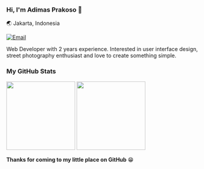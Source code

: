 ### Hi, I'm Adimas Prakoso 👋

🌏 Jakarta, Indonesia

[![Email](https://img.shields.io/badge/Email-ffffff?style=for-the-badge&logo=gmail&logoColor=black)](mailto:adimas.prakoso8@gmail.com)


Web Developer with 2 years experience. Interested in user interface design, street photography enthusiast and love to create something simple.

### My GitHub Stats

<p>
  <img height="180em" src="https://github-readme-stats.vercel.app/api?username=AdimasProject&show_icons=true&hide_border=true&&count_private=true&include_all_commits=true" />
  <img height="180em" src="https://github-readme-stats.vercel.app/api/top-langs/?username=AdimasProject&exclude_repo=KNN-Image-Classification&show_icons=true&hide_border=true&layout=compact&langs_count=8"/>
</p>

__Thanks for coming to my little place on GitHub__ 😁
